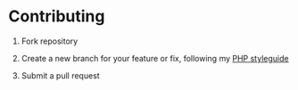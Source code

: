 # Contributing

1. Fork repository

2. Create a new branch for your feature or fix, following my [PHP styleguide](https://github.com/natzim/styleguides/blob/master/php.md)

3. Submit a pull request
